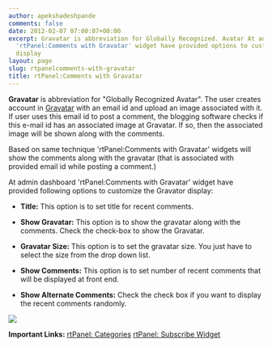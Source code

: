 ```yaml
---
author: apekshadeshpande
comments: false
date: 2012-02-07 07:00:07+00:00
excerpt: Gravatar is abbreviation for Globally Recognized. Avatar At admin dashboard
  'rtPanel:Comments with Gravatar' widget have provided options to customize the Gravator
  display
layout: page
slug: rtpanelcomments-with-gravatar
title: rtPanel:Comments with Gravatar
---
```


**Gravatar** is abbreviation for "Globally Recognized Avatar". The user creates account in [Gravatar](http://en.gravatar.com/) with an email id and upload an image associated with it. If user uses this email id to post a comment, the blogging software checks if this e-mail id has an associated image at Gravatar. If so, then the associated image will be shown along with the comments.

Based on same technique 'rtPanel:Comments with Gravatar' widgets will show the comments along with the gravatar (that is associated with provided email id while posting a comment.)

At admin dashboard 'rtPanel:Comments with Gravatar' widget have provided following options to customize the Gravator display:



	
  * **Title:** This option is to set title for recent comments.

	
  * **Show Gravatar:** This option is to show the gravatar along with the comments. Check the check-box to show the Gravatar.

	
  * **Gravatar Size:** This option is to set the gravatar size. You just have to select the size from the drop down list.

	
  * **Show Comments:** This option is to set number of recent comments that will be displayed at front end.

	
  * **Show Alternate Comments:** Check the check box if you want to display the recent comments randomly.




[![](https://rtcamp.com/wp-content/uploads/2012/01/rtcomments1.jpg)](https://rtcamp.com/wp-content/uploads/2012/01/rtcomments1.jpg)


**Important Links:**
[ rtPanel: Categories](https://rtcamp.com/blog/rtp-categories-widget/)
[ rtPanel: Subscribe Widget](https://rtcamp.com/blog/rtpanel-subscribe-widget/)
